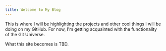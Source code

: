 ```yaml
---
title: Welcome to My Blog
---
```


This is where I will be highlighting the projects and other cool things I will be doing on my GitHub. For now, I'm getting acquainted with the functionality of the Git Universe. 

What this site becomes is TBD.
